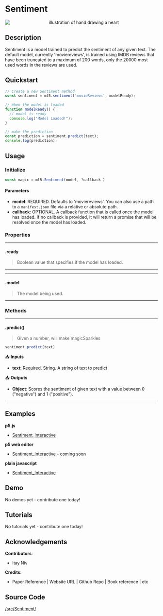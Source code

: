# Sentiment


<center>
    <img style="display:block; max-height:20rem" alt="illustration of hand drawing a heart" src="_media/reference__header-sentiment.png">
</center>


## Description

Sentiment is a model trained to predict the sentiment of any given text. The default model, currently 'moviereviews', is trained using IMDB reviews that have been truncated to a maximum of 200 words, only the 20000 most used words in the reviews are used.

## Quickstart

```js
// Create a new Sentiment method
const sentiment = ml5.sentiment('movieReviews', modelReady);
      
// When the model is loaded
function modelReady() {
  // model is ready
  console.log("Model Loaded!");
}

// make the prediction
const prediction = sentiment.predict(text);
console.log(prediction);
```


## Usage

### Initialize

```js
const magic = ml5.Sentiment(model, ?callback )
```

#### Parameters
* **model**: REQUIRED. Defaults to 'moviereviews'. You can also use a path to a `manifest.json` file via a relative or absolute path.
* **callback**: OPTIONAL. A callback function that is called once the model has loaded. If no callback is provided, it will return a promise that will be resolved once the model has loaded.


### Properties

***
#### .ready
> Boolean value that specifies if the model has loaded.
***

***
#### .model
> The model being used.
***


### Methods


***
#### .predict()
> Given a number, will make magicSparkles

```js
sentiment.predict(text)
```

📥 **Inputs**

* **text**: Required. String. A string of text to predict 


📤 **Outputs**

* **Object**: Scores the sentiment of given text with a value between 0 ("negative") and 1 ("positive").

***


## Examples

**p5.js**
* [Sentiment_Interactive](https://github.com/ml5js/ml5-examples/tree/development/p5js/Sentiment/Sentiment_Interactive)

**p5 web editor**
* [Sentiment_Interactive]() - coming soon

**plain javascript**
* [Sentiment_Interactive](https://github.com/ml5js/ml5-examples/tree/development/javascript/Sentiment/Sentiment_Interactive)

## Demo

No demos yet - contribute one today!

## Tutorials

No tutorials yet - contribute one today!


## Acknowledgements

**Contributors**:
  * Itay Niv

**Credits**:
  * Paper Reference | Website URL | Github Repo | Book reference | etc


## Source Code

[/src/Sentiment/](https://github.com/ml5js/ml5-library/tree/development/src/Sentiment)

